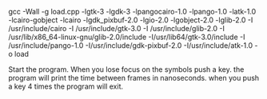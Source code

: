 gcc -Wall -g load.cpp -lgtk-3 -lgdk-3 -lpangocairo-1.0 -lpango-1.0 -latk-1.0 -lcairo-gobject -lcairo -lgdk_pixbuf-2.0 -lgio-2.0 -lgobject-2.0 -lglib-2.0 -I /usr/include/cairo -I /usr/include/gtk-3.0 -I /usr/include/glib-2.0 -I /usr/lib/x86_64-linux-gnu/glib-2.0/include -I/usr/lib64/gtk-3.0/include -I /usr/include/pango-1.0  -I/usr/include/gdk-pixbuf-2.0 -I/usr/include/atk-1.0 -o load


Start the program.
When you lose focus on the symbols push a key.
the program will print the time between frames in nanoseconds.
when you push a key 4 times the program will exit.
